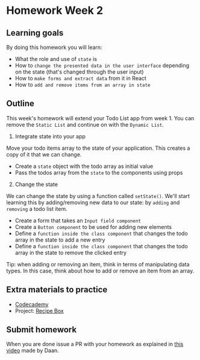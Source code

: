 # Homework Week 2

## Learning goals

By doing this homework you will learn:

- What the role and use of `state` is
- How to `change the presented data in the user interface` depending on the state (that's changed through the user input)
- How to `make forms and extract data` from it in React
- How to `add and remove items from an array in state`

## Outline

This week's homework will extend your Todo List app from week 1. You can remove the `Static List` and continue on with the `Dynamic List`.

1. Integrate state into your app

Move your todo items array to the state of your application. This creates a copy of it that we can change.

- Create a `state` object with the todo array as initial value
- Pass the todos array from the `state` to the components using props

2. Change the state

We can change the state by using a function called `setState()`. We'll start learning this by adding/removing new data to our state: by `adding` and `removing` a todo list item.

- Create a form that takes an `Input field component`
- Create a `Button component` to be used for adding new elements
- Define a `function inside the class component` that changes the todo array in the state to add a new entry
- Define a `function inside the class component` that changes the todo array in the state to remove the clicked entry

Tip: when adding or removing an item, think in terms of manipulating data types. In this case, think about how to add or remove an item from an array.

## Extra materials to practice

- [Codecademy](https://www.codecademy.com/learn/react-102)
- Project: [Recipe Box](https://www.youtube.com/watch?v=v6Q5NryHN5s)

## Submit homework

When you are done issue a PR with your homework as explained in [this video](https://www.youtube.com/watch?v=-o0yomUVVpU&index=2&list=PLVYDhqbgYpYUGxRdtQdYVE5Q8h3bt6SIA) made by Daan.
